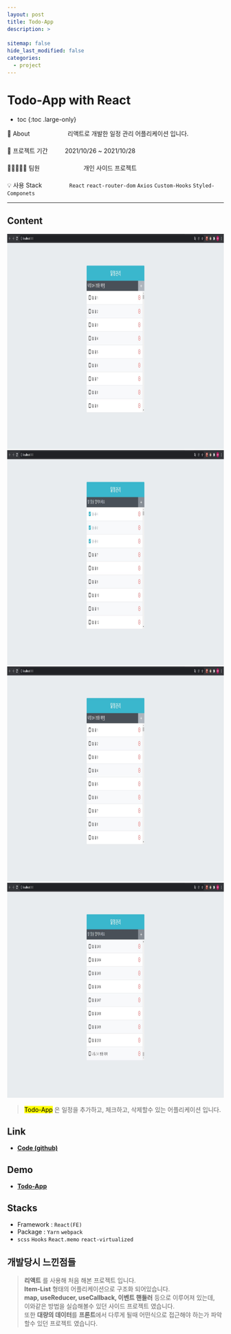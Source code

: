 ```yaml
---
layout: post
title: Todo-App
description: >

sitemap: false
hide_last_modified: false
categories:
  - project
---
```


# Todo-App with React

- toc
{:toc .large-only}

🔎 About 　　　　　　리액트로 개발한 일정 관리 어플리케이션 입니다. \
　 \
📅 프로젝트 기간 　　 &nbsp;2021/10/26 ~ 2021/10/28 \
　 \
👨🏽‍🤝‍👨🏻 팀원　　　　　　　 개인 사이드 프로젝트 \
　 \
💡 사용 Stack 　　　　&nbsp;`React` `react-router-dom` `Axios` `Custom-Hooks` `Styled-Componets`

---

## Content

<div class="main_center">
    <div><img src= "/assets/img/project/Todo-App/mainPage.jpg" style="width: auto; height: 500px; margin: 0 auto;" title="메인 페이지"></div>
    <div><img src="/assets/img/project/Todo-App/checkPage.jpg" style="width: auto; height: 500px; margin: 0 auto;" title="체크 및 삭제"></div>
    <div><img src= "/assets/img/project/Todo-App/writebfPage.jpg" style="width: auto; height: 500px; margin: 0 auto;" title="일정 추가"></div>
    <div><img src= "/assets/img/project/Todo-App/writeafPage.jpg" style="width: auto; height: 500px; margin: 0 auto;" title="추가 버튼 클릭후"></div>
</div>
<script>
    $(document).ready(function() {
        $('.main_center').slick({
            autoplay : true, /*자동으로 슬라이딩됨*/
            dots : true, /* 하단 점 버튼 */
            speed : 700 /* 이미지가 슬라이딩시 걸리는 시간 */,
            infinite : true,
            autoplaySpeed : 5000 /* 이미지가 다른 이미지로 넘어 갈때의 텀 */,
            arrows : true,
            slidesToShow : 1,
            slidesToScroll : 1,
            touchMove : true, /* 마우스 클릭으로 끌어서 슬라이딩 가능여부 */
            nextArrows : true, /* 넥스트버튼 */
            prevArrows : true,
            arrow : true, /*false면 좌우 버튼 없음, true면 좌우 버튼 보임*/
            fade : false
        });
    });
</script>

> <mark>Todo-App</mark> 은 일정을 추가하고, 체크하고, 삭제할수 있는 어플리케이션 입니다.

## Link

- **[Code (github)](https://github.com/steven-yn/Todo-App-React)**

## Demo

- **[Todo-App](https://steven-yn.github.io/Todo-App-React/)**

## Stacks

- Framework : `React(FE)`
- Package : `Yarn` `webpack`
- `scss` `Hooks` `React.memo` `react-virtualized`

## 개발당시 느낀점들

> **리액트** 를 사용해 처음 해본 프로젝트 입니다.     \
> **Item-List** 형태의 어플리케이션으로 구조화 되어있습니다.      \
> **map, useReducer, useCallback, 이벤트 핸들러** 등으로 이루어져 있는데,     \
> 이와같은 방법을 실습해볼수 있던 사이드 프로젝트 였습니다.      \
> 또한 **대량의 데이터**를 **프론트**에서 다루게 될때 어떤식으로 접근해야 하는가 파악할수 있던 프로젝트 였습니다.      
